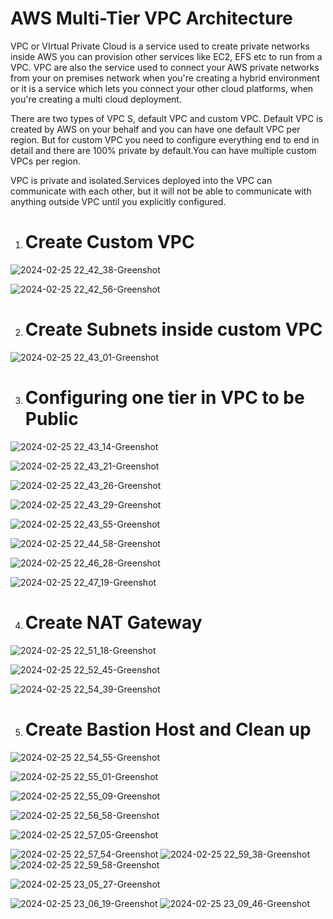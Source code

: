 # AWS Multi-Tier VPC Architecture

VPC or  VIrtual Private Cloud is a service used to create private networks inside AWS you can provision other services like EC2, EFS etc to run from a VPC.
VPC are also the service used to connect your AWS private networks from your on premises network when you're creating a hybrid environment or it is a service which lets you connect your other cloud platforms,
when you're creating a multi cloud deployment.

There are two types of VPC S, default VPC and custom VPC. Default VPC is created by AWS on your behalf and you can have one default VPC per region.
But for custom VPC you need to configure everything end to end in detail and there are 100% private by default.You can have multiple custom VPCs per region.

VPC is private and isolated.Services deployed into the VPC can communicate with each other, but it will not be able to communicate with anything outside VPC until you explicitly configured.

1.	# Create Custom VPC

![2024-02-25 22_42_38-Greenshot](https://github.com/Anshul3vishwakarmma6/Aws/assets/159995520/1340fe43-47f2-4916-80db-1e90c4102056)

![2024-02-25 22_42_56-Greenshot](https://github.com/Anshul3vishwakarmma6/Aws/assets/159995520/37b29512-206b-4e3e-a317-1f4587b3846b)


2.	# Create Subnets inside custom VPC

![2024-02-25 22_43_01-Greenshot](https://github.com/Anshul3vishwakarmma6/Aws/assets/159995520/629d4df4-1958-40cc-9520-fa4eb04d74a7)


3.	# Configuring one tier in VPC to be Public
![2024-02-25 22_43_14-Greenshot](https://github.com/Anshul3vishwakarmma6/Aws/assets/159995520/7faffcbd-1104-4a03-aa8d-7a72ab96f778)

![2024-02-25 22_43_21-Greenshot](https://github.com/Anshul3vishwakarmma6/Aws/assets/159995520/78862f89-6a37-4dae-9322-3047d8765ffe)

![2024-02-25 22_43_26-Greenshot](https://github.com/Anshul3vishwakarmma6/Aws/assets/159995520/8ec6a022-1b65-49be-9ba2-b5f86cb4b06a)

![2024-02-25 22_43_29-Greenshot](https://github.com/Anshul3vishwakarmma6/Aws/assets/159995520/aa7fd1de-208e-456b-a62a-4c2a8d19dff7)

![2024-02-25 22_43_55-Greenshot](https://github.com/Anshul3vishwakarmma6/Aws/assets/159995520/2b771b14-b4e8-4b95-b003-ab34d2079fdf)

![2024-02-25 22_44_58-Greenshot](https://github.com/Anshul3vishwakarmma6/Aws/assets/159995520/34779a09-b744-4169-bfd2-8c056acfffcd)

![2024-02-25 22_46_28-Greenshot](https://github.com/Anshul3vishwakarmma6/Aws/assets/159995520/024907cc-0e2e-4c3c-89b2-7f3dd4f467b6)

![2024-02-25 22_47_19-Greenshot](https://github.com/Anshul3vishwakarmma6/Aws/assets/159995520/b50fd013-e52a-4c39-9883-b3f833b2f777)



4.	# Create NAT Gateway

![2024-02-25 22_51_18-Greenshot](https://github.com/Anshul3vishwakarmma6/Aws/assets/159995520/118bf32b-9a71-4515-a44f-d5623e1f3227)

![2024-02-25 22_52_45-Greenshot](https://github.com/Anshul3vishwakarmma6/Aws/assets/159995520/19c810a3-4ed9-4573-bd9c-575735118f9a)

![2024-02-25 22_54_39-Greenshot](https://github.com/Anshul3vishwakarmma6/Aws/assets/159995520/3c9e8352-8ad2-4b31-9aeb-b4aa73a3e5e5)

5.	# Create Bastion Host and Clean up 

![2024-02-25 22_54_55-Greenshot](https://github.com/Anshul3vishwakarmma6/Aws/assets/159995520/1d0c1bd3-dd3c-4820-9eb7-1dda79fd8d27)

![2024-02-25 22_55_01-Greenshot](https://github.com/Anshul3vishwakarmma6/Aws/assets/159995520/16d1c9c7-0fee-4050-9e18-5804475efefc)

![2024-02-25 22_55_09-Greenshot](https://github.com/Anshul3vishwakarmma6/Aws/assets/159995520/f3c76a2e-47f8-478e-bb3e-7fa979d7747f)

![2024-02-25 22_56_58-Greenshot](https://github.com/Anshul3vishwakarmma6/Aws/assets/159995520/1b02b965-b8ae-40e7-b8b2-57ae93969a16)

![2024-02-25 22_57_05-Greenshot](https://github.com/Anshul3vishwakarmma6/Aws/assets/159995520/ea73712a-d7ed-4197-9006-6a4c69750b36)

![2024-02-25 22_57_54-Greenshot](https://github.com/Anshul3vishwakarmma6/Aws/assets/159995520/75e3d291-8b90-4590-b0c7-6d0443ff9391)
![2024-02-25 22_59_38-Greenshot](https://github.com/Anshul3vishwakarmma6/Aws/assets/159995520/15606eb8-3dba-4f53-9043-241e9f8dd975)
![2024-02-25 22_59_58-Greenshot](https://github.com/Anshul3vishwakarmma6/Aws/assets/159995520/ed144a73-629a-4885-929d-736169e35514)

![2024-02-25 23_05_27-Greenshot](https://github.com/Anshul3vishwakarmma6/Aws/assets/159995520/ce64ea82-ae82-4a05-9702-c897766019ec)

![2024-02-25 23_06_19-Greenshot](https://github.com/Anshul3vishwakarmma6/Aws/assets/159995520/7f239492-46b5-4455-bf33-4e2cf0a02557)
![2024-02-25 23_09_46-Greenshot](https://github.com/Anshul3vishwakarmma6/Aws/assets/159995520/d4af9fc4-fee7-46ef-a817-408ca7b49ff6)

